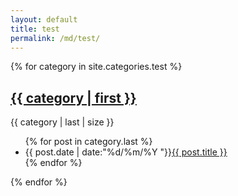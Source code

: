 ```yaml
---
layout: default
title: test
permalink: /md/test/
---
```


{% for category in site.categories.test %}
<h2><a href="{{ category.url }}/{{ category.title }}">{{ category | first }}</a></h2>
<span>{{ category | last | size }}</span>
<ul class="arc-list">
	{% for post in category.last %}
		<li>{{ post.date | date:"%d/%m/%Y "}}<a href="{{ post.url }}">{{ post.title }}</a></li>
	{% endfor %}
</ul>
{% endfor %}
